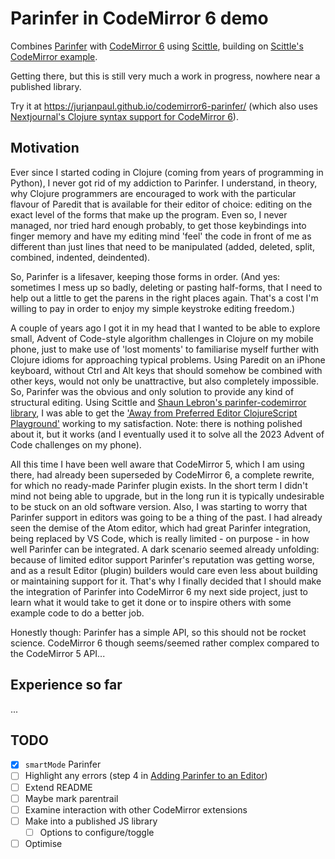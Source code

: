 # Parinfer in CodeMirror 6 demo

Combines [Parinfer](https://shaunlebron.github.io/parinfer/) with [CodeMirror 6](https://codemirror.net/) using [Scittle](https://babashka.org/scittle/), building on [Scittle's CodeMirror example](https://babashka.org/scittle/codemirror.html).

Getting there, but this is still very much a work in progress, nowhere near a published library.

Try it at https://jurjanpaul.github.io/codemirror6-parinfer/ (which also uses [Nextjournal's Clojure syntax support for CodeMirror 6](https://github.com/nextjournal/lang-clojure)).


## Motivation
Ever since I started coding in Clojure (coming from years of programming in Python), I never got rid of my addiction to Parinfer. I understand, in theory, why Clojure programmers are encouraged to work with the particular flavour of Paredit that is available for their editor of choice: editing on the exact  level of the forms that make up the program. Even so, I never managed, nor tried hard enough probably, to get those keybindings into finger memory and have my editing mind 'feel' the code in front of me as different than just lines that need to be manipulated (added, deleted, split, combined, indented, deindented).

So, Parinfer is a lifesaver, keeping those forms in order. (And yes: sometimes I mess up so badly, deleting or pasting half-forms, that I need to help out a little to get the parens in the right places again. That's a cost I'm willing to pay in order to enjoy my simple keystroke editing freedom.)

A couple of years ago I got it in my head that I wanted to be able to explore small, Advent of Code-style algorithm challenges in Clojure on my mobile phone, just to make use of 'lost moments' to familiarise myself further with Clojure idioms for approaching typical problems. Using Paredit on an iPhone keyboard, without Ctrl and Alt keys that should somehow be combined with other keys, would not only be unattractive, but also completely impossible. So, Parinfer was the obvious and only solution to provide any kind of structural editing. Using Scittle and [Shaun Lebron's parinfer-codemirror library](https://github.com/shaunlebron/parinfer-codemirror), I was able to get the ['Away from Preferred Editor ClojureScript Playground'](https://jurjanpaul.github.io/ape-cljs-playground/) working to my satisfaction.  Note: there is nothing polished about it, but it works (and I eventually used it to solve all the 2023 Advent of Code challenges on my phone).

All this time I have been well aware that CodeMirror 5, which I am using there, had already been superseded by CodeMirror 6, a complete rewrite, for which no ready-made Parinfer plugin exists. In the short term I didn't mind not being able to upgrade, but in the long run it is typically undesirable to be stuck on an old software version. Also, I was starting to worry that Parinfer support in editors was going to be a thing of the past. I had already seen the demise of the Atom editor, which had great Parinfer integration, being replaced by VS Code, which is really limited - on purpose - in how well Parinfer can be integrated. A dark scenario seemed already unfolding: because of limited editor support Parinfer's reputation was getting worse, and as a result Editor (plugin) builders would care even less about building or maintaining support for it. That's why I finally decided that I should make the integration of Parinfer into CodeMirror 6 my next side project, just to learn what it would take to get it done or to inspire others with some example code to do a better job.

Honestly though: Parinfer has a simple API, so this should not be rocket science. CodeMirror 6 though seems/seemed rather complex compared to the CodeMirror 5 API...

## Experience so far
...

## TODO
- [x] `smartMode` Parinfer
- [ ] Highlight any errors (step 4 in [Adding Parinfer to an Editor](https://github.com/parinfer/parinfer.js/blob/master/doc/integrating.md))
- [ ] Extend README
- [ ] Maybe mark parentrail
- [ ] Examine interaction with other CodeMirror extensions
- [ ] Make into a published JS library
  - [ ] Options to configure/toggle
- [ ] Optimise
